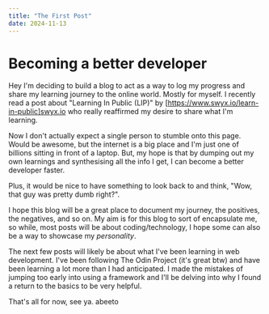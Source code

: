 ```yaml
---
title: "The First Post"
date: 2024-11-13
---
```

# Becoming a better developer
Hey I'm deciding to build a blog to act as a way to log my progress and share my learning journey to the online world.
Mostly for myself. I recently read a post about "Learning In Public (LIP)" by [https://www.swyx.io/learn-in-public]swyx.io who really reaffirmed my desire to share what I'm learning.

Now I don't actually expect a single person to stumble onto this page. Would be awesome, but the internet is a big place and I'm just one of billions sitting in front of a laptop. But, my hope is that by dumping out my own learnings and synthesising all the info I get, I can become a better developer faster. 

Plus, it would be nice to have something to look back to and think, "Wow, that guy was pretty dumb right?".

I hope this blog will be a great place to document my journey, the positives, the negatives, and so on.
My aim is for this blog to sort of encapsulate me, so while, most posts will be about coding/technology, I hope some can also be a way to showcase my *personality*.

The next few posts will likely be about what I've been learning in web development. I've been following The Odin Project (it's great btw) and have been learning a lot more than I had anticipated. I made the mistakes of jumping too early into using a framework and I'll be delving into why I found a return to the basics to be very helpful.

That's all for now, see ya.
abeeto
